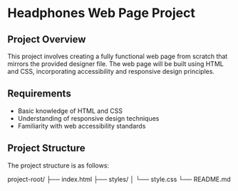 # Headphones Web Page Project

## Project Overview

This project involves creating a fully functional web page from scratch that mirrors the provided designer file. The web page will be built using HTML and CSS, incorporating accessibility and responsive design principles.


## Requirements

- Basic knowledge of HTML and CSS
- Understanding of responsive design techniques
- Familiarity with web accessibility standards

## Project Structure

The project structure is as follows:

project-root/
├── index.html
├── styles/
│   └── style.css
└── README.md
